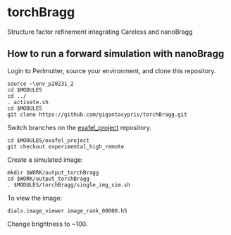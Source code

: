 # torchBragg

Structure factor refinement integrating Careless and nanoBragg

## How to run a forward simulation with nanoBragg

Login to Perlmutter, source your environment, and clone this repository.
```
source ~\env_p20231_2
cd $MODULES
cd ../
. activate.sh
cd $MODULES
git clone https://github.com/gigantocypris/torchBragg.git
```

Switch branches on the [exafel_project](https://github.com/ExaFEL/exafel_project) repository.
```
cd $MODULES/exafel_project
git checkout experimental_high_remote
```

Create a simulated image:
```
mkdir $WORK/output_torchBragg
cd $WORK/output_torchBragg
. $MODULES/torchBragg/single_img_sim.sh
```

To view the image:
```
dials.image_viewer image_rank_00000.h5 
```
Change brightness to ~100.

